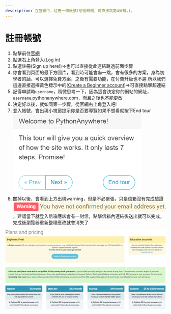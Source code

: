 ```yaml
---
description: 在官網中，註冊一個帳號(想省時間，可直接跳第4步驟。)。
---
```


# 註冊帳號



1. 點擊前往[官網](www.pythonanywhere.com)
2. 點選右上角登入\(Log in\)
3. 點選註冊\(Sign up here!\)=&gt;也可以直接從此連結跳過前面步驟
4. 你會看到頁面的最下方圖片，看到時可能會嚇一跳，會有很多的方案，身為初學者的話，可以選擇免費方案，之後有需要功能，在付費升級也不遲 所以我們這邊直接選擇黃色標示中的\([Create a Beginner account](https://www.pythonanywhere.com/registration/register/beginner/)\)=&gt;可直接點擊超連結 
5. 記得申請時`username`，稍微思考一下，因為這會決定你的網站的網址， `username`.pythonanywhere.com，而且之後也不能更改
6. 決定好以後，就如同第一步驟，從官網右上角登入吧!
7. 登入帳號，會出現小視窗提示你是否要導覽如果不想看就按下End tour ![](.gitbook/assets/dao-lan-ti-shi-.png) 
8. 關掉以後，會看到上方出現warning，但是不必緊張，只是信箱沒有完成驗證 ![](.gitbook/assets/xin-xiang-yan-zheng-jing-gao-.png) ，建議當下就登入信箱應該會有一封信，點擊信箱內連結後送出就可以完成，完成後瀏覽器重新整理應改就會消失了

 

![&#x8A3B;&#x518A;&#x50F9;&#x683C;&#x65B9;&#x6848;](.gitbook/assets/zhu-ce-jia-ge-fang-an-.png)



